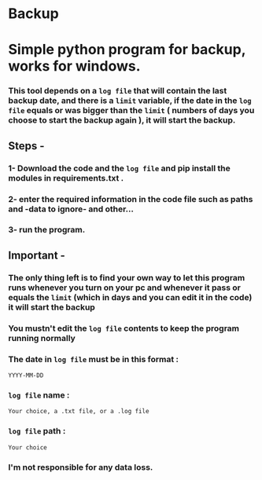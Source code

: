 # Backup

# Simple python program for backup, works for windows.

### This tool depends on a `log file` that will contain the last backup date, and there is a `limit` variable, if the date in the `log file` equals or was bigger than the `limit` ( numbers of days you choose to start the backup again ), it will start the backup.



## Steps -

### 1- Download the code and the `log file` and pip install the modules in requirements.txt .
### 2- enter the required information in the code file such as paths and -data to ignore- and other...
### 3- run the program.


## Important -

### The only thing left is to find your own way to let this program runs whenever you turn on your pc and whenever it pass or equals the `limit` (which in days and you can edit it in the code) it will start the backup

### You mustn't edit the `log file` contents to keep the program running normally

### The date in `log file` must be in this format :

 `YYYY-MM-DD`

### `log file` name :

`Your choice, a .txt file, or a .log file`

### `log file` path :

`Your choice`

### I'm not responsible for any data loss.


